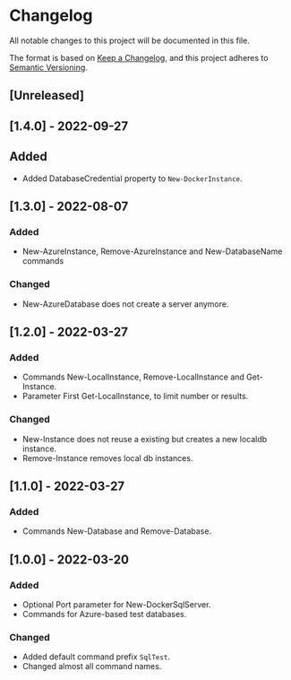 # Changelog

All notable changes to this project will be documented in this file.

The format is based on [Keep a Changelog](https://keepachangelog.com/en/1.0.0/),
and this project adheres to [Semantic Versioning](https://semver.org/spec/v2.0.0.html).

## [Unreleased]

## [1.4.0] - 2022-09-27

## Added

- Added DatabaseCredential property to `New-DockerInstance`.

## [1.3.0] - 2022-08-07

### Added

- New-AzureInstance, Remove-AzureInstance and New-DatabaseName commands

### Changed

- New-AzureDatabase does not create a server anymore.

## [1.2.0] - 2022-03-27

### Added

- Commands New-LocalInstance, Remove-LocalInstance and Get-Instance.
- Parameter First Get-LocalInstance, to limit number or results.

### Changed

- New-Instance does not reuse a existing but creates a new localdb instance.
- Remove-Instance removes local db instances.

## [1.1.0] - 2022-03-27

### Added

- Commands New-Database and Remove-Database.

## [1.0.0] - 2022-03-20

### Added

- Optional Port parameter for New-DockerSqlServer.
- Commands for Azure-based test databases.

### Changed

- Added default command prefix `SqlTest`.
- Changed almost all command names.

<!-- markdownlint-configure-file {"MD024": { "siblings_only": true } } -->
